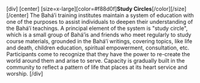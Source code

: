 [div]
[center]
[size=x-large][color=#f88d0f]**​Study Circles**[/color][/size]
[/center]
The Bahá’i training institutes maintain a system of education with one of the purposes to assist individuals to deepen their understanding of the Bahá’í teachings. A principal element of the system is "study circle", which is a small group of Bahá’is and friends who meet regularly to study course materials, grounded in the Bahá’í writings, covering topics, like life and death, children education, spiritual empowerment, consultation, etc. Participants come to recognize that they have the power to re-create the world around them and arise to serve. Capacity is gradually built in the community to reflect a pattern of life that places at its heart service and worship.
[/div]

